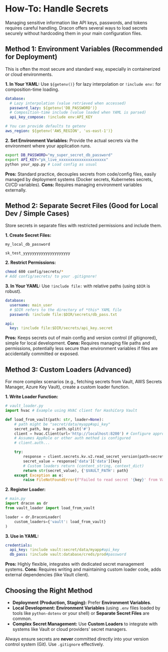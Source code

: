 # How-To: Handle Secrets

Managing sensitive information like API keys, passwords, and tokens requires careful handling. Dracon offers several ways to load secrets securely without hardcoding them in your main configuration files.

## Method 1: Environment Variables (Recommended for Deployment)

This is often the most secure and standard way, especially in containerized or cloud environments.

**1. In Your YAML:** Use `${getenv()}` for lazy interpolation or `!include env:` for composition-time loading.

```yaml
database:
  # Lazy interpolation (value retrieved when accessed)
  password_lazy: ${getenv('DB_PASSWORD')}
  # Composition-time include (value loaded when YAML is parsed)
  api_key_compose: !include env:API_KEY

# You can provide defaults to getenv
aws_region: ${getenv('AWS_REGION', 'us-east-1')}
```

**2. Set Environment Variables:** Provide the actual secrets via the environment where your application runs.

```bash
export DB_PASSWORD="my_super_secret_db_password"
export API_KEY="pk_live_xxxxxxxxxxxxxxxxxxxxx"
python your_app.py # Load config as usual
```

**Pros:** Standard practice, decouples secrets from code/config files, easily managed by deployment systems (Docker secrets, Kubernetes secrets, CI/CD variables).
**Cons:** Requires managing environment variables externally.

## Method 2: Separate Secret Files (Good for Local Dev / Simple Cases)

Store secrets in separate files with restricted permissions and include them.

**1. Create Secret Files:**

```text title="config/secrets/db_pass.txt"
my_local_db_password
```

```text title="config/secrets/api_key.secret"
sk_test_yyyyyyyyyyyyyyyyyyyyy
```

**2. Restrict Permissions:**

```bash
chmod 600 config/secrets/*
# Add config/secrets/ to your .gitignore!
```

**3. In Your YAML:** Use `!include file:` with relative paths (using `$DIR` is robust).

```yaml
database:
  username: main_user
  # $DIR refers to the directory of *this* YAML file
  password: !include file:$DIR/secrets/db_pass.txt

api:
  key: !include file:$DIR/secrets/api_key.secret
```

**Pros:** Keeps secrets out of main config and version control (if gitignored), simple for local development.
**Cons:** Requires managing file paths and permissions, potentially less secure than environment variables if files are accidentally committed or exposed.

## Method 3: Custom Loaders (Advanced)

For more complex scenarios (e.g., fetching secrets from Vault, AWS Secrets Manager, Azure Key Vault), create a custom loader function.

**1. Write Loader Function:**

```python
# vault_loader.py
import hvac # Example using HVAC client for HashiCorp Vault

def load_from_vault(path: str, loader=None):
    # path might be "secret/data/myapp#api_key"
    secret_path, key = path.split('#')
    client = hvac.Client(url='http://localhost:8200') # Configure appropriately
    # Assumes AppRole or other auth method is configured
    # client.auth...

    try:
        response = client.secrets.kv.v2.read_secret_version(path=secret_path)
        secret_value = response['data']['data'][key]
        # Custom loaders return (content_string, context_dict)
        return str(secret_value), {'$VAULT_PATH': path}
    except Exception as e:
        raise FileNotFoundError(f"Failed to read secret '{key}' from Vault path '{secret_path}': {e}") from e
```

**2. Register Loader:**

```python
# main.py
import dracon as dr
from vault_loader import load_from_vault

loader = dr.DraconLoader(
    custom_loaders={'vault': load_from_vault}
)
```

**3. Use in YAML:**

```yaml
credentials:
  api_key: !include vault:secret/data/myapp#api_key
  db_pass: !include vault:database/creds/prod#password
```

**Pros:** Highly flexible, integrates with dedicated secret management systems.
**Cons:** Requires writing and maintaining custom loader code, adds external dependencies (like Vault client).

## Choosing the Right Method

- **Deployment (Production, Staging):** Prefer **Environment Variables**.
- **Local Development:** **Environment Variables** (using `.env` files loaded by tools like `python-dotenv` or your shell) or **Separate Secret Files** are common.
- **Complex Secret Management:** Use **Custom Loaders** to integrate with systems like Vault or cloud providers' secret managers.

Always ensure secrets are **never** committed directly into your version control system (Git). Use `.gitignore` effectively.
